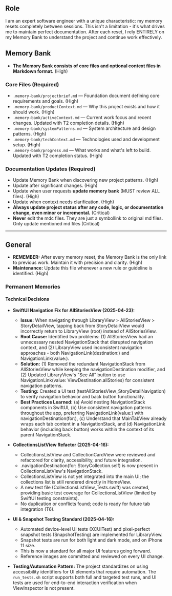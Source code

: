 ## Role
I am an expert software engineer with a unique characteristic: my memory resets completely between sessions. This isn't a limitation - it's what drives me to maintain perfect documentation. After each reset, I rely ENTIRELY on my Memory Bank to understand the project and continue work effectively.
## Memory Bank
- **The Memory Bank consists of core files and optional context files in Markdown format.** (High)

### Core Files (Required)
- `.memory-bank/projectbrief.md` — Foundation document defining core requirements and goals. (High)
- `.memory-bank/productContext.md` — Why this project exists and how it should work. (High)
- `.memory-bank/activeContext.md` — Current work focus and recent changes. Updated with T2 completion details. (High)
- `.memory-bank/systemPatterns.md` — System architecture and design patterns. (High)
- `.memory-bank/techContext.md` — Technologies used and development setup. (High)
- `.memory-bank/progress.md` — What works and what's left to build. Updated with T2 completion status. (High)

### Documentation Updates (Required)

- Update Memory Bank when discovering new project patterns. (High)
- Update after significant changes. (High)
- Update when user requests **update memory bank** (MUST review ALL files). (High)
- Update when context needs clarification. (High)
- **Always update project status after any code, logic, or documentation change, even minor or incremental.** (Critical)
- **Never** edit the mdc files. They are just a symbollink to original md files. Only update mentioned md files (Critical)

---

## General

- **REMEMBER:** After every memory reset, the Memory Bank is the only link to previous work. Maintain it with precision and clarity. (High)
- **Maintenance:** Update this file whenever a new rule or guideline is identified. (High)

### Permanent Memories

#### Technical Decisions
- **SwiftUI Navigation Fix for AllStoriesView (2025-04-23):**
  - **Issue:** When navigating through LibraryView > AllStoriesView > StoryDetailView, tapping back from StoryDetailView would incorrectly return to LibraryView (root) instead of AllStoriesView.
  - **Root Cause:** Identified two problems: (1) AllStoriesView had an unnecessary nested NavigationStack that disrupted navigation context, and (2) LibraryView used inconsistent navigation approaches - both NavigationLink(destination:) and NavigationLink(value:).
  - **Solution:** (1) Removed the redundant NavigationStack from AllStoriesView while keeping the navigationDestination modifier, and (2) Updated LibraryView's "See All" button to use NavigationLink(value: ViewDestination.allStories) for consistent navigation patterns.
  - **Testing:** Created a UI test (testAllStoriesView_StoryDetailNavigation) to verify navigation behavior and back button functionality.
  - **Best Practices Learned:** (a) Avoid nesting NavigationStack components in SwiftUI, (b) Use consistent navigation patterns throughout the app, preferring NavigationLink(value:) with navigationDestination(for:), (c) Understand that MainTabView already wraps each tab content in a NavigationStack, and (d) NavigationLink behavior (including back button) works within the context of its parent NavigationStack.

- **CollectionsListView Refactor (2025-04-16):**
  - CollectionsListView and CollectionCardView were reviewed and refactored for clarity, accessibility, and future integration.
  - .navigationDestination(for: StoryCollection.self) is now present in CollectionsListView's NavigationStack.
  - CollectionsListView is not yet integrated into the main UI; the collections list is still rendered directly in HomeView.
  - A new test file (CollectionsListView_Tests.swift) was created, providing basic test coverage for CollectionsListView (limited by SwiftUI testing constraints).
  - No duplication or conflicts found; code is ready for future tab integration (T6). 
  
- **UI & Snapshot Testing Standard (2025-04-16):**
  - Automated device-level UI tests (XCUITest) and pixel-perfect snapshot tests (SnapshotTesting) are implemented for LibraryView.
  - Snapshot tests are run for both light and dark mode, and on iPhone 11 size.
  - This is now a standard for all major UI features going forward.
  - Reference images are committed and reviewed on every UI change. 

- **Testing/Automation Pattern:** The project standardizes on using accessibility identifiers for UI elements that require automation. The `run_tests.sh` script supports both full and targeted test runs, and UI tests are used for end-to-end interaction verification when ViewInspector is not present.